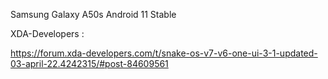 Samsung Galaxy A50s Android 11 Stable 

XDA-Developers :

https://forum.xda-developers.com/t/snake-os-v7-v6-one-ui-3-1-updated-03-april-22.4242315/#post-84609561
